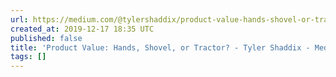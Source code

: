 ```yaml
---
url: https://medium.com/@tylershaddix/product-value-hands-shovel-or-tractor-3b5acd117453
created_at: 2019-12-17 18:35 UTC
published: false
title: 'Product Value: Hands, Shovel, or Tractor? - Tyler Shaddix - Medium'
tags: []
---
```



